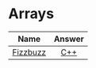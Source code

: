 # Arrays
|    Name  |Answer |
|----------|:----------------:|
|[Fizzbuzz](https://www.interviewbit.com/problems/fizzbuzz/)| [C++](fizzbuzz.cpp) |
